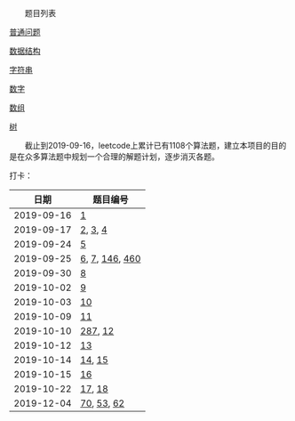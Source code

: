 　　题目列表

[普通问题](src/main/resources/normal.md)

[数据结构](src/main/resources/struct.md)

[字符串](src/main/resources/string.md)

[数字](src/main/resources/number.md)

[数组](src/main/resources/array.md)

[树](src/main/resources/tree.md)


　　截止到2019-09-16，leetcode上累计已有1108个算法题，建立本项目的目的是在众多算法题中规划一个合理的解题计划，逐步消灭各题。

打卡：

| 日期 | 题目编号 |
|---|---|
| 2019-09-16 | [1](src/main/resources/array.md) |
| 2019-09-17 | [2](src/main/resources/array.md), [3](src/main/resources/string.md), [4](src/main/resources/array.md) |
| 2019-09-24 | [5](src/main/resources/string.md) |
| 2019-09-25 | [6](src/main/resources/string.md), [7](src/main/resources/number.md), [146](src/main/resources/struct.md), [460](src/main/resources/struct.md) |
| 2019-09-30 | [8](src/main/resources/string.md) |
| 2019-10-02 | [9](src/main/resources/number.md) |
| 2019-10-03 | [10](src/main/resources/string.md) |
| 2019-10-09 | [11](src/main/resources/array.md) |
| 2019-10-10 | [287](src/main/resources/array.md), [12](src/main/resources/number.md) |
| 2019-10-12 | [13](src/main/resources/string.md) |
| 2019-10-14 | [14](src/main/resources/string.md), [15](src/main/resources/array.md) |
| 2019-10-15 | [16](src/main/resources/array.md) |
| 2019-10-22 | [17](src/main/resources/string.md), [18](src/main/resources/array.md) |
| 2019-12-04 | [70](src/main/resources/other.md), [53](src/main/resources/array.md), [62](src/main/resources/other.md) |